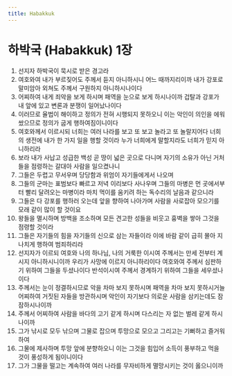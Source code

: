 ```yaml
---
title: Habakkuk
---
```


# 하박국 (Habakkuk) 1장
1. 선지자 하박국이 묵시로 받은 경고라
1. 여호와여 내가 부르짖어도 주께서 듣지 아니하시니 어느 때까지리이까 내가 강포로 말미암아 외쳐도 주께서 구원하지 아니하시나이다
1. 어찌하여 내게 죄악을 보게 하시며 패역을 눈으로 보게 하시나이까 겁탈과 강포가 내 앞에 있고 변론과 분쟁이 일어났나이다
1. 이러므로 율법이 해이하고 정의가 전혀 시행되지 못하오니 이는 악인이 의인을 에워쌌으므로 정의가 굽게 행하여짐이니이다
1. 여호와께서 이르시되 너희는 여러 나라를 보고 또 보고 놀라고 또 놀랄지어다 너희의 생전에 내가 한 가지 일을 행할 것이라 누가 너희에게 말할지라도 너희가 믿지 아니하리라
1. 보라 내가 사납고 성급한 백성 곧 땅이 넓은 곳으로 다니며 자기의 소유가 아닌 거처들을 점령하는 갈대아 사람을 일으켰나니
1. 그들은 두렵고 무서우며 당당함과 위엄이 자기들에게서 나오며
1. 그들의 군마는 표범보다 빠르고 저녁 이리보다 사나우며 그들의 마병은 먼 곳에서부터 빨리 달려오는 마병이라 마치 먹이를 움키려 하는 독수리의 날음과 같으니라
1. 그들은 다 강포를 행하러 오는데 앞을 향하여 나아가며 사람을 사로잡아 모으기를 모래 같이 많이 할 것이요
1. 왕들을 멸시하며 방백을 조소하며 모든 견고한 성들을 비웃고 흉벽을 쌓아 그것을 점령할 것이라
1. 그들은 자기들의 힘을 자기들의 신으로 삼는 자들이라 이에 바람 같이 급히 몰아 지나치게 행하여 범죄하리라
1. 선지자가 이르되 여호와 나의 하나님, 나의 거룩한 이시여 주께서는 만세 전부터 계시지 아니하시니이까 우리가 사망에 이르지 아니하리이다 여호와여 주께서 심판하기 위하여 그들을 두셨나이다 반석이시여 주께서 경계하기 위하여 그들을 세우셨나이다
1. 주께서는 눈이 정결하시므로 악을 차마 보지 못하시며 패역을 차마 보지 못하시거늘 어찌하여 거짓된 자들을 방관하시며 악인이 자기보다 의로운 사람을 삼키는데도 잠잠하시나이까
1. 주께서 어찌하여 사람을 바다의 고기 같게 하시며 다스리는 자 없는 벌레 같게 하시나이까
1. 그가 낚시로 모두 낚으며 그물로 잡으며 투망으로 모으고 그리고는 기뻐하고 즐거워하여
1. 그물에 제사하며 투망 앞에 분향하오니 이는 그것을 힘입어 소득이 풍부하고 먹을 것이 풍성하게 됨이니이다
1. 그가 그물을 떨고는 계속하여 여러 나라를 무자비하게 멸망시키는 것이 옳으니이까
